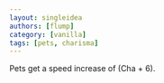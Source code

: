 ```yaml
---
layout: singleidea
authors: [flump]
category: [vanilla]
tags: [pets, charisma]
---
```

Pets get a speed increase of (Cha + 6).
